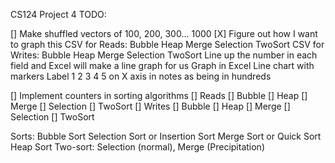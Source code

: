 

CS124 Project 4 TODO:

[] Make shuffled vectors of 100, 200, 300... 1000
[X] Figure out how I want to graph this
    CSV for Reads: Bubble Heap Merge Selection TwoSort
    CSV for Writes: Bubble Heap Merge Selection TwoSort
    Line up the number in each field and Excel will make a line graph for us
    Graph in Excel
    Line chart with markers
    Label 1 2 3 4 5 on X axis in notes as being in hundreds

[] Implement counters in sorting algorithms
    [] Reads
        [] Bubble
        [] Heap
        [] Merge
        [] Selection
        [] TwoSort
    [] Writes
        [] Bubble
        [] Heap
        [] Merge
        [] Selection
        [] TwoSort




Sorts:
Bubble Sort
Selection Sort or Insertion Sort
Merge Sort or Quick Sort
Heap Sort
Two-sort: Selection (normal), Merge (Precipitation)